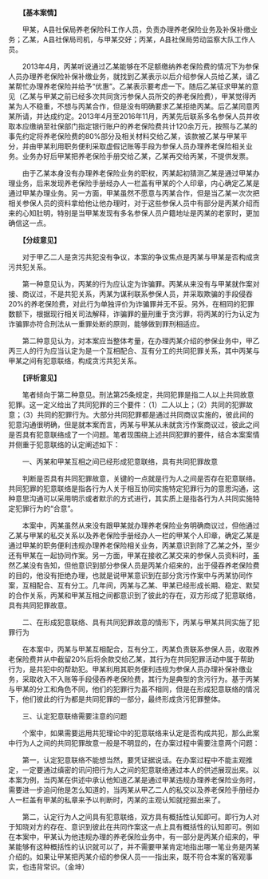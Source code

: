 　　**【基本案情】** 

　　甲某，A县社保局养老保险科工作人员，负责办理养老保险业务及补保补缴业务；乙某，A县社保局司机，与甲某交好；丙某，A县社保局劳动监察大队工作人员。

　　2013年4月，丙某听说通过乙某能够在不足额缴纳养老保险费的情况下为参保人员办理养老保险补保补缴业务，就找到乙某表示以后介绍参保人员给乙某，请乙某帮忙办理养老保险并给予“优惠”。乙某表示要考虑一下。随后乙某征求甲某的意见（乙某与甲某之前已经多次共同贪污参保人员所交的养老保险费），甲某觉得丙某为人不稳重，不想与丙某合作，但是没有明确要求乙某拒绝丙某。后乙某同意丙某所请，并达成约定。2013年4月至2016年11月，丙某先后联系多名参保人员并收取本应缴纳至社保部门指定银行账户的养老保险费共计120余万元，按照与乙某的事先约定将养老保险费的80%部分及相关材料交给乙某，该款被乙某与甲某平分，并由甲某利用职务便利采取虚假记账等手段为参保人员办理养老保险相关业务。业务办好后甲某把养老保险手册交给乙某，乙某再交给丙某，不提供发票。

　　由于乙某本身没有办理养老保险业务的职权，丙某起初猜测乙某是通过甲某办理业务，后来发现养老保险手册经办人一栏盖有甲某的个人印章，内心确定乙某是通过甲某办理业务。另一方面，甲某虽然不愿意与丙某合作，但是当乙某一次次把相关参保人员的资料拿给他让他办理时，对于这些参保人员中有部分是丙某介绍而来的心知肚明，特别是当甲某发现有多名参保人员户籍地址是丙某的老家时，更加确信这一点。

　　**【分歧意见】**

　　对于甲乙二人是贪污共犯没有争议，本案的争议焦点是丙某与甲某是否构成贪污共犯关系。

　　第一种意见认为，丙某的行为应认定为诈骗罪。丙某从来没有与甲某就作案对接、商议过，不是共犯关系，丙某为谋利联系参保人员，并采取欺骗的手段侵吞20%的养老保险费，对此行为单独评价为诈骗罪并无不妥。另外，在相同的犯罪数额下，根据现行相关司法解释，诈骗罪的量刑重于贪污罪，将丙某的行为认定为诈骗罪亦符合刑法从一重罪处断的原则，能够做到罪刑相适应。

　　第二种意见认为，对本案应当整体考量，在办理丙某介绍的参保业务中，甲乙丙三人的行为应当认定为是一个互相配合、互有分工的共同犯罪关系，其中丙某与甲某之间有犯意联络，构成贪污共犯关系。

　　**【评析意见】**

　　笔者倾向于第二种意见。刑法第25条规定，共同犯罪是指二人以上共同故意犯罪。这一定义给出了共同犯罪的三个要件：（1）二人以上；（2）共同的犯罪故意；（3）共同的犯罪行为。大部分共同犯罪都是通过共同商议实施的，彼此间的犯意沟通很明确，但是就本案而言，丙某与甲某从未就贪污作案商议过，彼此之间是否具有犯意联络成了一个问题。笔者现围绕上述共同犯罪的要件，结合本案案情并侧重于犯意联络的认定阐述如下：

　　一、丙某和甲某互相之间已经形成犯意联络，具有共同犯罪故意

　　判断是否具有共同犯罪故意，关键的一点就是行为人之间是否存在犯意联络。共同犯罪的犯意联络是指各行为人关于相互协同实施特定犯罪行为的意思沟通，这种意思沟通可以采用明示或者默示的方式进行，其实质上是指各行为人共同实施特定犯罪行为的“合意”。

　　本案中，丙某虽然从来没有跟甲某就办理养老保险业务明确商议过，但他通过乙某与甲某的私交关系以及养老保险手册经办人一栏的甲某个人印章，确定乙某是通过甲某的职务便利违规办理养老保险相关业务，丙某意识到除了乙某之外，至少还有甲某在一起协同作案。另一方面，甲某在接收乙某交来的参保人员资料时，虽然乙某没有告知，但他意识到部分参保人员是丙某介绍来的，出于侵吞养老保险费的目的，他没有拒绝办理，也就是说甲某意识到在部分贪污作案中与丙某协同作案，互相配合、互有分工。几年间，丙某与乙某、甲某已经形成长期、稳定、默契的合作关系，丙某和甲某互相之间都意识到了彼此的存在，双方形成了犯意联络，具有共同犯罪故意。

　　二、在形成犯意联络、具有共同犯罪故意的情形下，丙某与甲某共同实施了犯罪行为

　　在本案中，丙某与甲某互相配合，互有分工，丙某负责联系参保人员，收取养老保险费并从中截留20%后将余款交给乙某，其行为在共同犯罪活动中属于帮助行为，是共犯中的帮助犯。甲某利用其职务便利违规为参保人员办理补保补缴业务，采取收入不入账等手段侵吞养老保险费，其行为是典型的贪污行为。基于丙某与甲某的分工和角色不同，他们的犯罪行为虽不相同，但是在形成犯意联络的情况下，他们彼此的行为都是共同犯罪的一部分，最终形成贪污犯罪整体。

　　三、认定犯意联络需要注意的问题

　　个案中，如果需要运用共犯理论中的犯意联络来认定是否构成共犯，那么此案中行为人之间的共同犯罪故意一般是不明显的，在办案过程中需要注意两个问题：

　　第一，认定犯意联络不能想当然，要凭证据说话。在办案过程中不能主观推定，一定要通过缜密的讯问把行为人之间的犯意联络通过本人的供述展现出来。以本案为例，当丙某在供述中承认他知道乙某是通过甲某违规办理养老保险业务时，需要进一步追问他是怎么知道的，当丙某从甲乙二人的私交以及养老保险手册经办人一栏盖有甲某的私章来予以判断时，丙某的主观认知就挖掘出来了。

　　第二，认定行为人之间具有犯意联络，双方具有概括性认知即可。即行为人对于知晓对方的存在、意识到彼此在共同作案这一点上具有概括性的认知即可。例如在本案中，甲某认为他违规办理的养老保险业务中，有一部分是丙某介绍来的，甲某能够有这种概括性的认识就可以了，并不需要甲某肯定地指出哪一笔业务是丙某介绍的。如果让甲某把丙某介绍的参保人员一一指出来，既不符合本案的客观事实，也违背常识。（金坤）